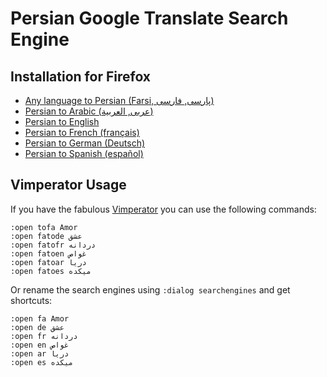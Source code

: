 # Persian Google Translate Search Engine


## Installation for Firefox

  * [Any language to Persian (Farsi, پارسی, فارسی)](https://addons.mozilla.org/en-US/firefox/addon/tofa/)
  * [Persian to Arabic (عربی, العربية)](https://addons.mozilla.org/en-US/firefox/addon/fatoar/)
  * [Persian to English](https://addons.mozilla.org/en-US/firefox/addon/fatoen/)
  * [Persian to French (français)](https://addons.mozilla.org/en-US/firefox/addon/fatofr/)
  * [Persian to German (Deutsch)](https://addons.mozilla.org/en-US/firefox/addon/fatode/)
  * [Persian to Spanish (español)](https://addons.mozilla.org/en-US/firefox/addon/fatoes/)

## Vimperator Usage

If you have the fabulous [Vimperator](http://www.vimperator.org/vimperator) 
you can use the following commands:

~~~
:open tofa Amor
:open fatode عشق
:open fatofr دردانه
:open fatoen غواص
:open fatoar دریا
:open fatoes میکده
~~~

Or rename the search engines using `:dialog searchengines` and get shortcuts:

~~~
:open fa Amor
:open de عشق
:open fr دردانه
:open en غواص
:open ar دریا
:open es میکده
~~~
